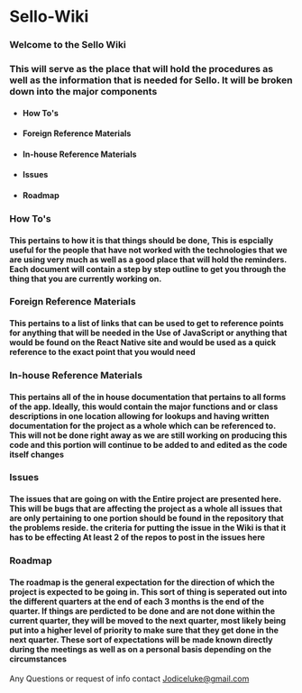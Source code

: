 # Sello-Wiki
### Welcome to the Sello Wiki
### This will serve as the place that will hold the procedures as well as the information that is needed for Sello. It will be broken down into the major components
- #### How To's
- #### Foreign Reference Materials
- #### In-house Reference Materials
- #### Issues
- #### Roadmap

### How To's
#### This pertains to how it is that things should be done, This is espcially useful for the people that have not worked with the technologies that we are using very much as well as a good place that will hold the reminders. Each document will contain a step by step outline to get you through the thing that you are currently working on. 

### Foreign Reference Materials
#### This pertains to a list of links that can be used to get to reference points for anything that will be needed in the Use of JavaScript or anything that would be found on the React Native site and would be used as a quick reference to the exact point that you would need

### In-house Reference Materials
#### This pertains all of the in house documentation that pertains to all forms of the app. Ideally, this would contain the major functions and or class descriptions in one location allowing for lookups and having written documentation for the project as a whole which can be referenced to. **This will not be done right away as we are still working on producing this code and this portion will continue to be added to and edited as the code itself changes**

### Issues
#### The issues that are going on with the **Entire** project are presented here. This will be bugs that are affecting the project as a whole all issues that are only pertaining to one portion should be found in the repository that the problems reside. the criteria for putting the issue in the Wiki is that it has to be effecting **At least 2 of the repos** to post in the issues here

### Roadmap
#### The roadmap is the general expectation for the direction of which the project is expected to be going in. This sort of thing is seperated out into the different quarters at the end of each 3 months is the end of the quarter. If things are perdicted to be done and are not done within the current quarter, they will be moved to the next quarter, most likely being put into a higher level of priority to make sure that they get done in the next quarter. These sort of expectations will be made known directly during the meetings as well as on a personal basis depending on the circumstances

Any Questions or request of info contact Jodiceluke@gmail.com
